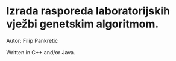 # Izrada rasporeda laboratorijskih vježbi genetskim algoritmom.

Autor: Filip Pankretić

Written in C++ and/or Java.